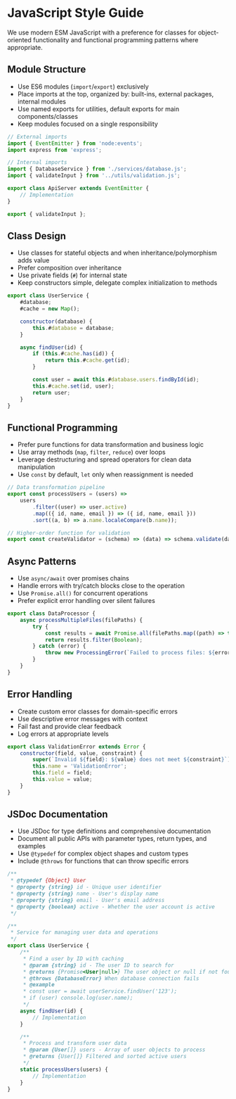 # JavaScript Style Guide

We use modern ESM JavaScript with a preference for classes for object-oriented functionality and functional programming patterns where appropriate.

## Module Structure

- Use ES6 modules (`import`/`export`) exclusively
- Place imports at the top, organized by: built-ins, external packages, internal modules
- Use named exports for utilities, default exports for main components/classes
- Keep modules focused on a single responsibility

```javascript
// External imports
import { EventEmitter } from 'node:events';
import express from 'express';

// Internal imports
import { DatabaseService } from './services/database.js';
import { validateInput } from '../utils/validation.js';

export class ApiServer extends EventEmitter {
	// Implementation
}

export { validateInput };
```

## Class Design

- Use classes for stateful objects and when inheritance/polymorphism adds value
- Prefer composition over inheritance
- Use private fields (`#`) for internal state
- Keep constructors simple, delegate complex initialization to methods

```javascript
export class UserService {
	#database;
	#cache = new Map();

	constructor(database) {
		this.#database = database;
	}

	async findUser(id) {
		if (this.#cache.has(id)) {
			return this.#cache.get(id);
		}

		const user = await this.#database.users.findById(id);
		this.#cache.set(id, user);
		return user;
	}
}
```

## Functional Programming

- Prefer pure functions for data transformation and business logic
- Use array methods (`map`, `filter`, `reduce`) over loops
- Leverage destructuring and spread operators for clean data manipulation
- Use `const` by default, `let` only when reassignment is needed

```javascript
// Data transformation pipeline
export const processUsers = (users) =>
	users
		.filter((user) => user.active)
		.map(({ id, name, email }) => ({ id, name, email }))
		.sort((a, b) => a.name.localeCompare(b.name));

// Higher-order function for validation
export const createValidator = (schema) => (data) => schema.validate(data);
```

## Async Patterns

- Use `async/await` over promises chains
- Handle errors with try/catch blocks close to the operation
- Use `Promise.all()` for concurrent operations
- Prefer explicit error handling over silent failures

```javascript
export class DataProcessor {
	async processMultipleFiles(filePaths) {
		try {
			const results = await Promise.all(filePaths.map((path) => this.#processFile(path)));
			return results.filter(Boolean);
		} catch (error) {
			throw new ProcessingError(`Failed to process files: ${error.message}`);
		}
	}
}
```

## Error Handling

- Create custom error classes for domain-specific errors
- Use descriptive error messages with context
- Fail fast and provide clear feedback
- Log errors at appropriate levels

```javascript
export class ValidationError extends Error {
	constructor(field, value, constraint) {
		super(`Invalid ${field}: ${value} does not meet ${constraint}`);
		this.name = 'ValidationError';
		this.field = field;
		this.value = value;
	}
}
```

## JSDoc Documentation

- Use JSDoc for type definitions and comprehensive documentation
- Document all public APIs with parameter types, return types, and examples
- Use `@typedef` for complex object shapes and custom types
- Include `@throws` for functions that can throw specific errors

```javascript
/**
 * @typedef {Object} User
 * @property {string} id - Unique user identifier
 * @property {string} name - User's display name
 * @property {string} email - User's email address
 * @property {boolean} active - Whether the user account is active
 */

/**
 * Service for managing user data and operations
 */
export class UserService {
	/**
	 * Find a user by ID with caching
	 * @param {string} id - The user ID to search for
	 * @returns {Promise<User|null>} The user object or null if not found
	 * @throws {DatabaseError} When database connection fails
	 * @example
	 * const user = await userService.findUser('123');
	 * if (user) console.log(user.name);
	 */
	async findUser(id) {
		// Implementation
	}

	/**
	 * Process and transform user data
	 * @param {User[]} users - Array of user objects to process
	 * @returns {User[]} Filtered and sorted active users
	 */
	static processUsers(users) {
		// Implementation
	}
}
```
